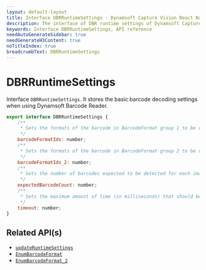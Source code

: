 ```yaml
---
layout: default-layout
title: Interface DBRRuntimeSettings - Dynamsoft Capture Vision React Native Edition
description: The interface of DBR runtime settings of Dynamsoft Capture Vision React Native edition.
keywords: Interface DBRRuntimeSettings, API reference
needAutoGenerateSidebar: true
needGenerateH3Content: true
noTitleIndex: true
breadcrumbText: DBRRuntimeSettings
---
```


# DBRRuntimeSettings

Interface `DBRRuntimeSettings`. It stores the basic barcode decoding settings when using Dynamsoft Barcode Reader.

```js
export interface DBRRuntimeSettings {
    /**
     * Sets the formats of the barcode in BarcodeFormat group 1 to be read. Barcode formats in BarcodeFormat group 1 can be combined.
     */
    barcodeFormatIds: number;
    /**
     * Sets the formats of the barcode in BarcodeFormat group 2 to be read. Barcode formats in BarcodeFormat group 2 can be combined.
     */
    barcodeFormatIds_2: number;
    /**
     * Sets the number of barcodes expected to be detected for each image.
     */
    expectedBarcodeCount: number;
    /**
     * Sets the maximum amount of time (in milliseconds) that should be spent searching for a barcode per page.
     */
    timeout: number;
}
```

## Related API(s)

- [`updateRuntimeSettings`](barcode-reader.md#updateruntimesettings)
- [`EnumBarcodeFormat`](enum-barcode-format.md)
- [`EnumBarcodeFormat_2`](enum-barcode-format2.md)
